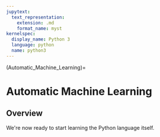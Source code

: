 ```yaml
---
jupytext:
  text_representation:
    extension: .md
    format_name: myst
kernelspec:
  display_name: Python 3
  language: python
  name: python3
---
```


(Automatic_Machine_Learning)=

# Automatic Machine Learning

## Overview

We\'re now ready to start learning the Python language itself.

